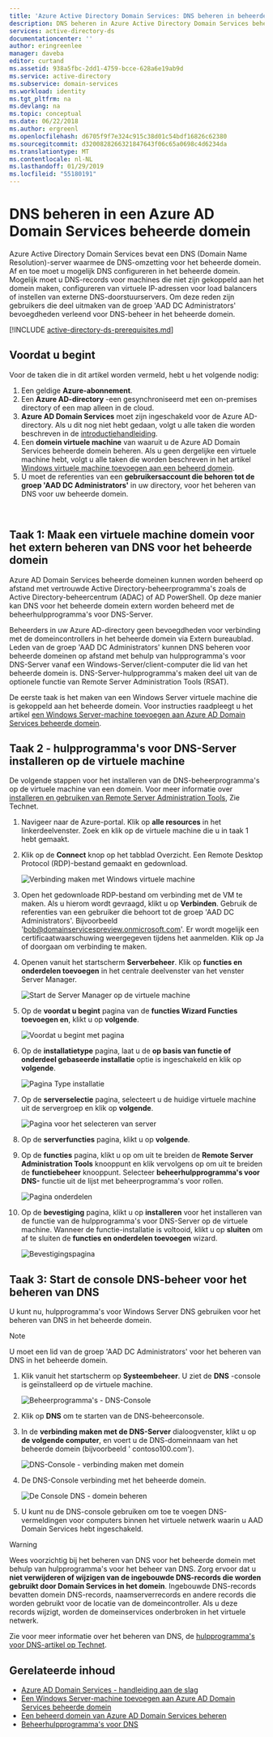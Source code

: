 ```yaml
---
title: 'Azure Active Directory Domain Services: DNS beheren in beheerde domeinen | Microsoft Docs'
description: DNS beheren in Azure Active Directory Domain Services beheerde domeinen
services: active-directory-ds
documentationcenter: ''
author: eringreenlee
manager: daveba
editor: curtand
ms.assetid: 938a5fbc-2dd1-4759-bcce-628a6e19ab9d
ms.service: active-directory
ms.subservice: domain-services
ms.workload: identity
ms.tgt_pltfrm: na
ms.devlang: na
ms.topic: conceptual
ms.date: 06/22/2018
ms.author: ergreenl
ms.openlocfilehash: d6705f9f7e324c915c38d01c54bdf16826c62380
ms.sourcegitcommit: d3200828266321847643f06c65a0698c4d6234da
ms.translationtype: MT
ms.contentlocale: nl-NL
ms.lasthandoff: 01/29/2019
ms.locfileid: "55180191"
---
```

# <a name="administer-dns-on-an-azure-ad-domain-services-managed-domain"></a>DNS beheren in een Azure AD Domain Services beheerde domein
Azure Active Directory Domain Services bevat een DNS (Domain Name Resolution)-server waarmee de DNS-omzetting voor het beheerde domein. Af en toe moet u mogelijk DNS configureren in het beheerde domein. Mogelijk moet u DNS-records voor machines die niet zijn gekoppeld aan het domein maken, configureren van virtuele IP-adressen voor load balancers of instellen van externe DNS-doorstuurservers. Om deze reden zijn gebruikers die deel uitmaken van de groep 'AAD DC Administrators' bevoegdheden verleend voor DNS-beheer in het beheerde domein.

[!INCLUDE [active-directory-ds-prerequisites.md](../../includes/active-directory-ds-prerequisites.md)]

## <a name="before-you-begin"></a>Voordat u begint
Voor de taken die in dit artikel worden vermeld, hebt u het volgende nodig:

1. Een geldige **Azure-abonnement**.
2. Een **Azure AD-directory** -een gesynchroniseerd met een on-premises directory of een map alleen in de cloud.
3. **Azure AD Domain Services** moet zijn ingeschakeld voor de Azure AD-directory. Als u dit nog niet hebt gedaan, volgt u alle taken die worden beschreven in de [introductiehandleiding](active-directory-ds-getting-started.md).
4. Een **domein virtuele machine** van waaruit u de Azure AD Domain Services beheerde domein beheren. Als u geen dergelijke een virtuele machine hebt, volgt u alle taken die worden beschreven in het artikel [Windows virtuele machine toevoegen aan een beheerd domein](active-directory-ds-admin-guide-join-windows-vm.md).
5. U moet de referenties van een **gebruikersaccount die behoren tot de groep 'AAD DC Administrators'** in uw directory, voor het beheren van DNS voor uw beheerde domein.

<br>

## <a name="task-1---create-a-domain-joined-virtual-machine-to-remotely-administer-dns-for-the-managed-domain"></a>Taak 1: Maak een virtuele machine domein voor het extern beheren van DNS voor het beheerde domein
Azure AD Domain Services beheerde domeinen kunnen worden beheerd op afstand met vertrouwde Active Directory-beheerprogramma's zoals de Active Directory-beheercentrum (ADAC) of AD PowerShell. Op deze manier kan DNS voor het beheerde domein extern worden beheerd met de beheerhulpprogramma's voor DNS-Server.

Beheerders in uw Azure AD-directory geen bevoegdheden voor verbinding met de domeincontrollers in het beheerde domein via Extern bureaublad. Leden van de groep 'AAD DC Administrators' kunnen DNS beheren voor beheerde domeinen op afstand met behulp van hulpprogramma's voor DNS-Server vanaf een Windows-Server/client-computer die lid van het beheerde domein is. DNS-Server-hulpprogramma's maken deel uit van de optionele functie van Remote Server Administration Tools (RSAT).

De eerste taak is het maken van een Windows Server virtuele machine die is gekoppeld aan het beheerde domein. Voor instructies raadpleegt u het artikel [een Windows Server-machine toevoegen aan Azure AD Domain Services beheerde domein](active-directory-ds-admin-guide-join-windows-vm.md).

## <a name="task-2---install-dns-server-tools-on-the-virtual-machine"></a>Taak 2 - hulpprogramma's voor DNS-Server installeren op de virtuele machine
De volgende stappen voor het installeren van de DNS-beheerprogramma's op de virtuele machine van een domein. Voor meer informatie over [installeren en gebruiken van Remote Server Administration Tools](https://technet.microsoft.com/library/hh831501.aspx), Zie Technet.

1. Navigeer naar de Azure-portal. Klik op **alle resources** in het linkerdeelvenster. Zoek en klik op de virtuele machine die u in taak 1 hebt gemaakt.
2. Klik op de **Connect** knop op het tabblad Overzicht. Een Remote Desktop Protocol (RDP)-bestand gemaakt en gedownload.

    ![Verbinding maken met Windows virtuele machine](./media/active-directory-domain-services-admin-guide/connect-windows-vm.png)
3. Open het gedownloade RDP-bestand om verbinding met de VM te maken. Als u hierom wordt gevraagd, klikt u op **Verbinden**. Gebruik de referenties van een gebruiker die behoort tot de groep 'AAD DC Administrators'. Bijvoorbeeld 'bob@domainservicespreview.onmicrosoft.com'. Er wordt mogelijk een certificaatwaarschuwing weergegeven tijdens het aanmelden. Klik op Ja of doorgaan om verbinding te maken.

4. Openen vanuit het startscherm **Serverbeheer**. Klik op **functies en onderdelen toevoegen** in het centrale deelvenster van het venster Server Manager.

    ![Start de Server Manager op de virtuele machine](./media/active-directory-domain-services-admin-guide/install-rsat-server-manager.png)
5. Op de **voordat u begint** pagina van de **functies Wizard Functies toevoegen en**, klikt u op **volgende**.

    ![Voordat u begint met pagina](./media/active-directory-domain-services-admin-guide/install-rsat-server-manager-add-roles-begin.png)
6. Op de **installatietype** pagina, laat u de **op basis van functie of onderdeel gebaseerde installatie** optie is ingeschakeld en klik op **volgende**.

    ![Pagina Type installatie](./media/active-directory-domain-services-admin-guide/install-rsat-server-manager-add-roles-type.png)
7. Op de **serverselectie** pagina, selecteert u de huidige virtuele machine uit de servergroep en klik op **volgende**.

    ![Pagina voor het selecteren van server](./media/active-directory-domain-services-admin-guide/install-rsat-server-manager-add-roles-server.png)
8. Op de **serverfuncties** pagina, klikt u op **volgende**.
9. Op de **functies** pagina, klikt u op om uit te breiden de **Remote Server Administration Tools** knooppunt en klik vervolgens op om uit te breiden de **functiebeheer** knooppunt. Selecteer **beheerhulpprogramma's voor DNS-** functie uit de lijst met beheerprogramma's voor rollen.

    ![Pagina onderdelen](./media/active-directory-domain-services-admin-guide/install-rsat-server-manager-add-roles-dns-tools.png)
10. Op de **bevestiging** pagina, klikt u op **installeren** voor het installeren van de functie van de hulpprogramma's voor DNS-Server op de virtuele machine. Wanneer de functie-installatie is voltooid, klikt u op **sluiten** om af te sluiten de **functies en onderdelen toevoegen** wizard.

    ![Bevestigingspagina](./media/active-directory-domain-services-admin-guide/install-rsat-server-manager-add-roles-dns-confirmation.png)

## <a name="task-3---launch-the-dns-management-console-to-administer-dns"></a>Taak 3: Start de console DNS-beheer voor het beheren van DNS
U kunt nu, hulpprogramma's voor Windows Server DNS gebruiken voor het beheren van DNS in het beheerde domein.

> [!NOTE]
> U moet een lid van de groep 'AAD DC Administrators' voor het beheren van DNS in het beheerde domein.
>
>

1. Klik vanuit het startscherm op **Systeembeheer**. U ziet de **DNS** -console is geïnstalleerd op de virtuele machine.

    ![Beheerprogramma's - DNS-Console](./media/active-directory-domain-services-admin-guide/install-rsat-dns-tools-installed.png)
2. Klik op **DNS** om te starten van de DNS-beheerconsole.
3. In de **verbinding maken met de DNS-Server** dialoogvenster, klikt u op **de volgende computer**, en voert u de DNS-domeinnaam van het beheerde domein (bijvoorbeeld ' contoso100.com').

    ![DNS-Console - verbinding maken met domein](./media/active-directory-domain-services-admin-guide/dns-console-connect-to-domain.png)
4. De DNS-Console verbinding met het beheerde domein.

    ![De Console DNS - domein beheren](./media/active-directory-domain-services-admin-guide/dns-console-managed-domain.png)
5. U kunt nu de DNS-console gebruiken om toe te voegen DNS-vermeldingen voor computers binnen het virtuele netwerk waarin u AAD Domain Services hebt ingeschakeld.

> [!WARNING]
> Wees voorzichtig bij het beheren van DNS voor het beheerde domein met behulp van hulpprogramma's voor het beheer van DNS. Zorg ervoor dat u **niet verwijderen of wijzigen van de ingebouwde DNS-records die worden gebruikt door Domain Services in het domein**. Ingebouwde DNS-records bevatten domein DNS-records, naamserverrecords en andere records die worden gebruikt voor de locatie van de domeincontroller. Als u deze records wijzigt, worden de domeinservices onderbroken in het virtuele netwerk.
>
>

Zie voor meer informatie over het beheren van DNS, de [hulpprogramma's voor DNS-artikel op Technet](https://technet.microsoft.com/library/cc753579.aspx).

## <a name="related-content"></a>Gerelateerde inhoud
* [Azure AD Domain Services - handleiding aan de slag](active-directory-ds-getting-started.md)
* [Een Windows Server-machine toevoegen aan Azure AD Domain Services beheerde domein](active-directory-ds-admin-guide-join-windows-vm.md)
* [Een beheerd domein van Azure AD Domain Services beheren](active-directory-ds-admin-guide-administer-domain.md)
* [Beheerhulpprogramma's voor DNS](https://technet.microsoft.com/library/cc753579.aspx)
